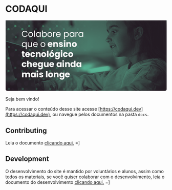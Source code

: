 # CODAQUI

![Imagem do Header](images/header.png)

Seja bem vindo!

Para acessar o conteúdo desse site acesse [https://codaqui.dev](https://codaqui.dev), ou navegue pelos documentos na pasta `docs`.


## Contributing

Leia o documento [clicando aqui.](https://www.codaqui.dev/quero/apoiar/) =]

## Development

O desenvolvimento do site é mantido por voluntários e alunos, assim como todos os materiais, se você quiser colaborar com o desenvolvimento, leia o documento do desenvolvimento [clicando aqui.](DEVELOPMENT.md) =] 